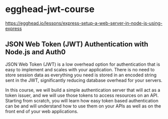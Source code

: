 # egghead-jwt-course

https://egghead.io/lessons/express-setup-a-web-server-in-node-js-using-express

## JSON Web Token (JWT) Authentication with Node.js and Auth0

JSON Web Token (JWT) is a low overhead option for authentication that is easy to implement and scales with your application. There is no need to store session data as everything you need is stored in an encoded string sent in the JWT, significantly reducing database overhead for your servers.

In this course, we will build a simple authentication server that will act as a token issuer, and we will use those tokens to access resources on an API. Starting from scratch, you will learn how easy token based authentication can be and will understand how to use them on your APIs as well as on the front end of your web applications.